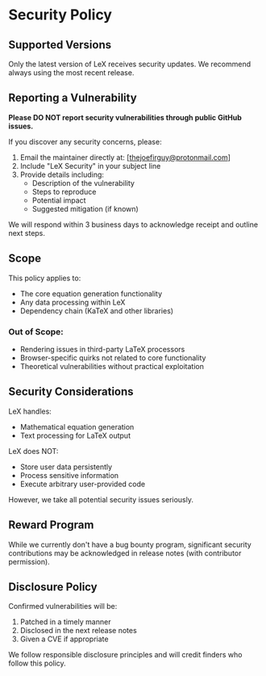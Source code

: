 # Security Policy

## Supported Versions

Only the latest version of LeX receives security updates. We recommend always using the most recent release.

## Reporting a Vulnerability

**Please DO NOT report security vulnerabilities through public GitHub issues.**

If you discover any security concerns, please:
1. Email the maintainer directly at: [thejoefirguy@protonmail.com]
2. Include "LeX Security" in your subject line
3. Provide details including:
   - Description of the vulnerability
   - Steps to reproduce
   - Potential impact
   - Suggested mitigation (if known)

We will respond within 3 business days to acknowledge receipt and outline next steps.

## Scope

This policy applies to:
- The core equation generation functionality
- Any data processing within LeX
- Dependency chain (KaTeX and other libraries)

### Out of Scope:
- Rendering issues in third-party LaTeX processors
- Browser-specific quirks not related to core functionality
- Theoretical vulnerabilities without practical exploitation

## Security Considerations

LeX handles:
- Mathematical equation generation
- Text processing for LaTeX output

LeX does NOT:
- Store user data persistently
- Process sensitive information
- Execute arbitrary user-provided code

However, we take all potential security issues seriously.


## Reward Program

While we currently don't have a bug bounty program, significant security contributions may be acknowledged in release notes (with contributor permission).

## Disclosure Policy

Confirmed vulnerabilities will be:
1. Patched in a timely manner
2. Disclosed in the next release notes
3. Given a CVE if appropriate

We follow responsible disclosure principles and will credit finders who follow this policy.
